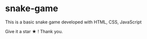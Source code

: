 # snake-game

This is a basic snake game developed with HTML, CSS, JavaScript

Give it a star ★ ! Thank you.
